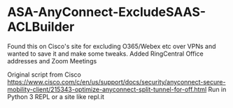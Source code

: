 # ASA-AnyConnect-ExcludeSAAS-ACLBuilder
Found this on Cisco's site for excluding O365/Webex etc over VPNs and wanted to save it and make some tweaks.
Added RingCentral Office addresses and Zoom Meetings

Original script from Cisco https://www.cisco.com/c/en/us/support/docs/security/anyconnect-secure-mobility-client/215343-optimize-anyconnect-split-tunnel-for-off.html
Run in Python 3 REPL or a site like repl.it

